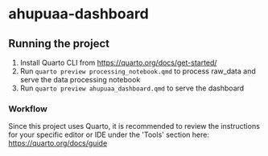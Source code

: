 # ahupuaa-dashboard

## Running the project

1. Install Quarto CLI from https://quarto.org/docs/get-started/
2. Run `quarto preview processing_notebook.qmd` to process raw_data and serve the data processing notebook
3. Run `quarto preview ahupuaa_dashboard.qmd` to serve the dashboard


### Workflow

Since this project uses Quarto, it is recommended to review the instructions for your specific editor or IDE under the 'Tools' section here: https://quarto.org/docs/guide
